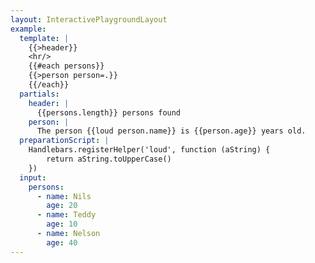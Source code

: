```yaml
---
layout: InteractivePlaygroundLayout
example:
  template: |
    {{>header}}
    <hr/>
    {{#each persons}}
    {{>person person=.}}
    {{/each}}
  partials:
    header: |
      {{persons.length}} persons found
    person: |
      The person {{loud person.name}} is {{person.age}} years old.
  preparationScript: |
    Handlebars.registerHelper('loud', function (aString) {
        return aString.toUpperCase()
    })
  input:
    persons:
      - name: Nils
        age: 20
      - name: Teddy
        age: 10
      - name: Nelson
        age: 40
---
```

